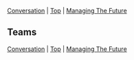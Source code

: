[Conversation](08.html) | [Top](index.html) | [Managing The Future](10.html)

## Teams ##  

  

  





[Conversation](08.html) | [Top](index.html) | [Managing The Future](10.html)


<!--ignore-->


